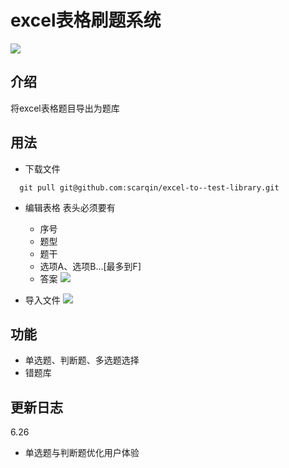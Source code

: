 excel表格刷题系统
=========================
![](https://img.shields.io/badge/excel--to--test-v0.1.1-blue.svg)

介绍 
------------
将excel表格题目导出为题库

用法
------------
* 下载文件
```
  git pull git@github.com:scarqin/excel-to--test-library.git

```
* 编辑表格
表头必须要有
    * 序号
    * 题型
    * 题干
    * 选项A、选项B...[最多到F]
    * 答案
![](http://onkdrh0y6.bkt.clouddn.com/QQ%E5%9B%BE%E7%89%8720170613193721.png)

* 导入文件
![](http://onkdrh0y6.bkt.clouddn.com/QQ%E5%9B%BE%E7%89%8720170613193903.png)

功能
------------
* 单选题、判断题、多选题选择
* 错题库


更新日志
------------
6.26 
* 单选题与判断题优化用户体验


